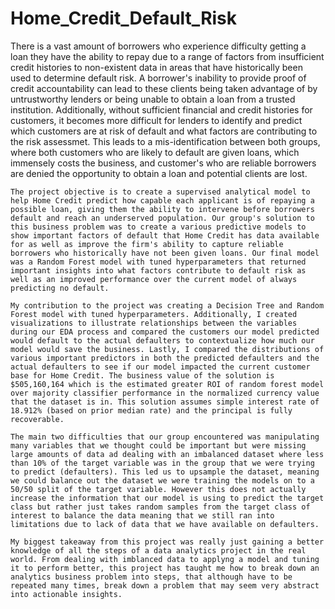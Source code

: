 # Home_Credit_Default_Risk
	
There is a vast amount of borrowers who experience difficulty getting a loan they have the ability to repay due to a range of factors from insufficient
credit histories to non-existent data in areas that have historically been used to determine default risk. A borrower's inability to provide proof of credit
accountability can lead to these clients being taken advantage of by untrustworthy lenders or being unable to obtain a loan from a trusted institution.
Additionally, without sufficient financial and credit histories for customers, it becomes more difficult for lenders to identify and predict which customers are at
risk of default and what factors are contributing to the risk assessmet. This leads to a mis-identification between both groups, where both customers who are
likely to default are given loans, which immensely costs the business, and customer's who are reliable borrowers are denied the opportunity to obtain a loan and
potential clients are lost.  
	
	The project objective is to create a supervised analytical model to help Home Credit predict how capable each applicant is of repaying a possible loan, giving them the ability to intervene before borrowers default and reach an underserved population. Our group's solution to this business problem was to create a various predictive models to show important factors of default that Home Credit has data available for as well as improve the firm's ability to capture reliable borrowers who historically have not been given loans. Our final model was a Random Forest model with tuned hyperparameters that returned important insights into what factors contribute to default risk as well as an improved performance over the current model of always predicting no default.

	My contribution to the project was creating a Decision Tree and Random Forest model with tuned hyperparameters. Additionally, I created visualizations to illustrate relationships between the variables during our EDA process and compared the customers our model predicted would default to the actual defaulters to contextualize how much our model would save the business. Lastly, I compared the distributions of various important predictors in both the predicted defaulters and the actual defaulters to see if our model impacted the current customer base for Home Credit. The business value of the solution is $505,160,164 which is the estimated greater ROI of random forest model over majority classifier performance in the normalized currency value that the dataset is in. This solution assumes simple interest rate of 18.912% (based on prior median rate) and the principal is fully recoverable.

	The main two difficulties that our group encountered was manipulating many variables that we thought could be important but were missing large amounts of data ad dealing with an imbalanced dataset where less than 10% of the target variable was in the group that we were trying to predict (defaulters). This led us to upsample the dataset, meaning we could balance out the dataset we were training the models on to a 50/50 split of the target variable. However this does not actually increase the information that our model is using to predict the target class but rather just takes random samples from the target class of interest to balance the data meaning that we still ran into limitations due to lack of data that we have available on defaulters.

	My biggest takeaway from this project was really just gaining a better knowledge of all the steps of a data analytics project in the real world. From dealing with imblanced data to applyng a model and tuning it to perform better, this project has taught me how to break down an analytics business problem into steps, that although have to be repeated many times, break down a problem that may seem very abstract into actionable insights.
